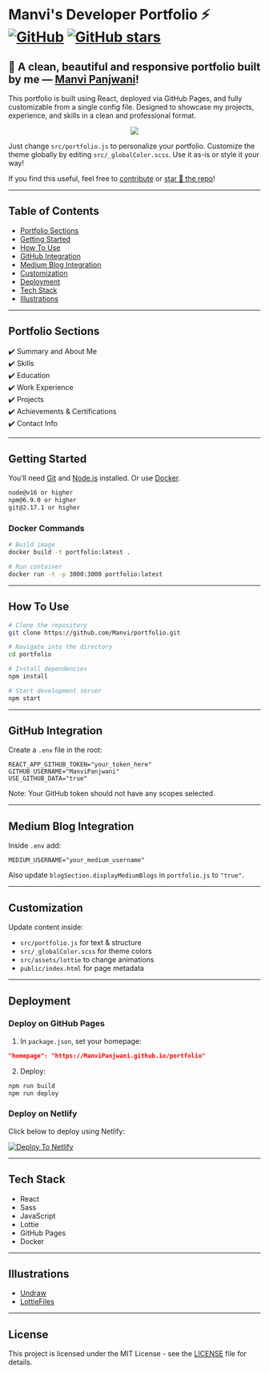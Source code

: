 # Manvi's Developer Portfolio ⚡️ [![GitHub](https://img.shields.io/github/license/Manvi/portfolio?color=blue)](https://github.com/Manvi/portfolio/blob/main/LICENSE) [![GitHub stars](https://img.shields.io/github/stars/Manvi/portfolio)](https://github.com/Manvi/portfolio/stargazers)

## 🎉 A clean, beautiful and responsive portfolio built by me — [Manvi Panjwani](https://www.linkedin.com/in/manvi-panjwani/)!

This portfolio is built using React, deployed via GitHub Pages, and fully customizable from a single config file. Designed to showcase my projects, experience, and skills in a clean and professional format.

<p align="center">
  <kbd>
    <img src="https://user-images.githubusercontent.com/53429438/106779355-e9cd9e80-666c-11eb-9417-8a4b54441bc6.gif" />
  </kbd>
</p>

Just change `src/portfolio.js` to personalize your portfolio. Customize the theme globally by editing `src/_globalColor.scss`. Use it as-is or style it your way!

If you find this useful, feel free to [contribute](https://github.com/Manvi/portfolio/issues) or [star 🌟 the repo](https://github.com/Manvi/portfolio/stargazers)!

---

## Table of Contents
- [Portfolio Sections](#portfolio-sections)
- [Getting Started](#getting-started)
- [How To Use](#how-to-use)
- [GitHub Integration](#github-integration)
- [Medium Blog Integration](#medium-blog-integration)
- [Customization](#customization)
- [Deployment](#deployment)
- [Tech Stack](#tech-stack)
- [Illustrations](#illustrations)

---

## Portfolio Sections

✔️ Summary and About Me  
✔️ Skills  
✔️ Education  
✔️ Work Experience  
✔️ Projects  
✔️ Achievements & Certifications  
✔️ Contact Info  

---

## Getting Started

You’ll need [Git](https://git-scm.com) and [Node.js](https://nodejs.org/en/download/) installed. Or use [Docker](https://www.docker.com/products/docker-desktop).

```bash
node@v16 or higher
npm@6.9.0 or higher
git@2.17.1 or higher
```

### Docker Commands

```bash
# Build image
docker build -t portfolio:latest .

# Run container
docker run -t -p 3000:3000 portfolio:latest
```

---

## How To Use

```bash
# Clone the repository
git clone https://github.com/Manvi/portfolio.git

# Navigate into the directory
cd portfolio

# Install dependencies
npm install

# Start development server
npm start
```

---

## GitHub Integration

Create a `.env` file in the root:

```env
REACT_APP_GITHUB_TOKEN="your_token_here"
GITHUB_USERNAME="ManviPanjwani"
USE_GITHUB_DATA="true"
```

Note: Your GitHub token should not have any scopes selected.

---

## Medium Blog Integration

Inside `.env` add:

```env
MEDIUM_USERNAME="your_medium_username"
```

Also update `blogSection.displayMediumBlogs` in `portfolio.js` to `"true"`.

---

## Customization

Update content inside:

- `src/portfolio.js` for text & structure
- `src/_globalColor.scss` for theme colors
- `src/assets/lottie` to change animations
- `public/index.html` for page metadata

---

## Deployment

### Deploy on GitHub Pages

1. In `package.json`, set your homepage:
```json
"homepage": "https://ManviPanjwani.github.io/portfolio"
```

2. Deploy:
```bash
npm run build
npm run deploy
```

### Deploy on Netlify

Click below to deploy using Netlify:

[![Deploy To Netlify](https://www.netlify.com/img/deploy/button.svg)](https://app.netlify.com/start/deploy?repository=https://github.com/Manvi/portfolio)

---

## Tech Stack

- React
- Sass
- JavaScript
- Lottie
- GitHub Pages
- Docker

---

## Illustrations

- [Undraw](https://undraw.co/)
- [LottieFiles](https://lottiefiles.com/)

---

## License

This project is licensed under the MIT License - see the [LICENSE](https://github.com/Manvi/portfolio/blob/main/LICENSE) file for details.
